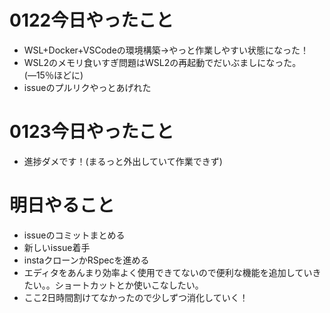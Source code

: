 # 0122今日やったこと
- WSL+Docker+VSCodeの環境構築→やっと作業しやすい状態になった！
- WSL2のメモリ食いすぎ問題はWSL2の再起動でだいぶましになった。(―15％ほどに)
- issueのプルリクやっとあげれた
# 0123今日やったこと
- 進捗ダメです！(まるっと外出していて作業できず)
# 明日やること
- issueのコミットまとめる
- 新しいissue着手
- instaクローンかRSpecを進める
- エディタをあんまり効率よく使用できてないので便利な機能を追加していきたい。。ショートカットとか使いこなしたい。
- ここ2日時間割けてなかったので少しずつ消化していく！
